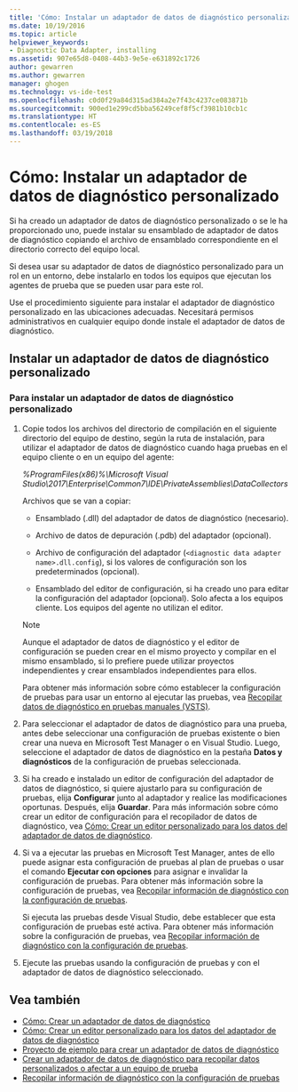 ```yaml
---
title: 'Cómo: Instalar un adaptador de datos de diagnóstico personalizado | Microsoft Docs'
ms.date: 10/19/2016
ms.topic: article
helpviewer_keywords:
- Diagnostic Data Adapter, installing
ms.assetid: 907e65d8-0408-44b3-9e5e-e631892c1726
author: gewarren
ms.author: gewarren
manager: ghogen
ms.technology: vs-ide-test
ms.openlocfilehash: c0d0f29a84d315ad384a2e7f43c4237ce083871b
ms.sourcegitcommit: 900ed1e299cd5bba56249cef8f5cf3981b10cb1c
ms.translationtype: HT
ms.contentlocale: es-ES
ms.lasthandoff: 03/19/2018
---
```

# <a name="how-to-install-a-custom-diagnostic-data-adapter"></a>Cómo: Instalar un adaptador de datos de diagnóstico personalizado

Si ha creado un adaptador de datos de diagnóstico personalizado o se le ha proporcionado uno, puede instalar su ensamblado de adaptador de datos de diagnóstico copiando el archivo de ensamblado correspondiente en el directorio correcto del equipo local.

 Si desea usar su adaptador de datos de diagnóstico personalizado para un rol en un entorno, debe instalarlo en todos los equipos que ejecutan los agentes de prueba que se pueden usar para este rol.

 Use el procedimiento siguiente para instalar el adaptador de diagnóstico personalizado en las ubicaciones adecuadas. Necesitará permisos administrativos en cualquier equipo donde instale el adaptador de datos de diagnóstico.

## <a name="installing-a-custom-diagnostic-data-adapter"></a>Instalar un adaptador de datos de diagnóstico personalizado

### <a name="to-install-a-custom-diagnostic-data-adapter"></a>Para instalar un adaptador de datos de diagnóstico personalizado

1.  Copie todos los archivos del directorio de compilación en el siguiente directorio del equipo de destino, según la ruta de instalación, para utilizar el adaptador de datos de diagnóstico cuando haga pruebas en el equipo cliente o en un equipo del agente:

     *%ProgramFiles(x86)%\Microsoft Visual Studio\2017\Enterprise\Common7\IDE\PrivateAssemblies\DataCollectors*

     Archivos que se van a copiar:

    -   Ensamblado (.dll) del adaptador de datos de diagnóstico (necesario).

    -   Archivo de datos de depuración (.pdb) del adaptador (opcional).

    -   Archivo de configuración del adaptador (`<diagnostic data adapter name>.dll.config`), si los valores de configuración son los predeterminados (opcional).

    -   Ensamblado del editor de configuración, si ha creado uno para editar la configuración del adaptador (opcional). Solo afecta a los equipos cliente. Los equipos del agente no utilizan el editor.

    > [!NOTE]
    > Aunque el adaptador de datos de diagnóstico y el editor de configuración se pueden crear en el mismo proyecto y compilar en el mismo ensamblado, si lo prefiere puede utilizar proyectos independientes y crear ensamblados independientes para ellos.

     Para obtener más información sobre cómo establecer la configuración de pruebas para usar un entorno al ejecutar las pruebas, vea [Recopilar datos de diagnóstico en pruebas manuales (VSTS)](/vsts/manual-test/mtm/collect-more-diagnostic-data-in-manual-tests).

2.  Para seleccionar el adaptador de datos de diagnóstico para una prueba, antes debe seleccionar una configuración de pruebas existente o bien crear una nueva en Microsoft Test Manager o en Visual Studio. Luego, seleccione el adaptador de datos de diagnóstico en la pestaña **Datos y diagnósticos** de la configuración de pruebas seleccionada.

3.  Si ha creado e instalado un editor de configuración del adaptador de datos de diagnóstico, si quiere ajustarlo para su configuración de pruebas, elija **Configurar** junto al adaptador y realice las modificaciones oportunas. Después, elija **Guardar**. Para más información sobre cómo crear un editor de configuración para el recopilador de datos de diagnóstico, vea [Cómo: Crear un editor personalizado para los datos del adaptador de datos de diagnóstico](../test/how-to-create-a-custom-editor-for-data-for-your-diagnostic-data-adapter.md).

4.  Si va a ejecutar las pruebas en Microsoft Test Manager, antes de ello puede asignar esta configuración de pruebas al plan de pruebas o usar el comando **Ejecutar con opciones** para asignar e invalidar la configuración de pruebas. Para obtener más información sobre la configuración de pruebas, vea [Recopilar información de diagnóstico con la configuración de pruebas](../test/collect-diagnostic-information-using-test-settings.md).

     Si ejecuta las pruebas desde Visual Studio, debe establecer que esta configuración de pruebas esté activa. Para obtener más información sobre la configuración de pruebas, vea [Recopilar información de diagnóstico con la configuración de pruebas](../test/collect-diagnostic-information-using-test-settings.md).

5.  Ejecute las pruebas usando la configuración de pruebas y con el adaptador de datos de diagnóstico seleccionado.

## <a name="see-also"></a>Vea también

- [Cómo: Crear un adaptador de datos de diagnóstico](../test/how-to-create-a-diagnostic-data-adapter.md)
- [Cómo: Crear un editor personalizado para los datos del adaptador de datos de diagnóstico](../test/how-to-create-a-custom-editor-for-data-for-your-diagnostic-data-adapter.md)
- [Proyecto de ejemplo para crear un adaptador de datos de diagnóstico](../test/sample-project-for-creating-a-diagnostic-data-adapter.md)
- [Crear un adaptador de datos de diagnóstico para recopilar datos personalizados o afectar a un equipo de prueba](../test/create-a-diagnostic-data-adapter-to-collect-custom-data-or-affect-a-test-machine.md)
- [Recopilar información de diagnóstico con la configuración de pruebas](../test/collect-diagnostic-information-using-test-settings.md)